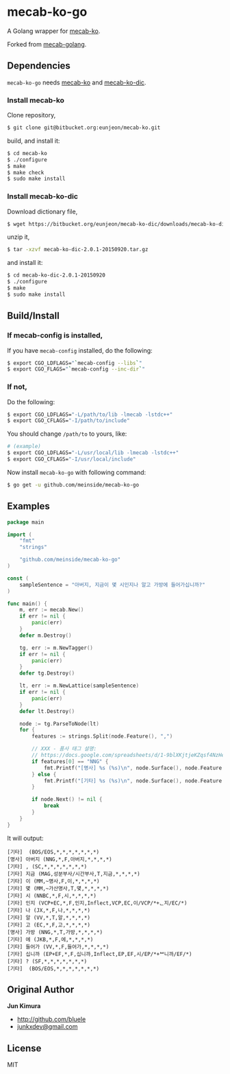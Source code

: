 # mecab-ko-go

A Golang wrapper for [mecab-ko](https://bitbucket.org/eunjeon/mecab-ko).

Forked from [mecab-golang](https://github.com/bluele/mecab-golang).

## Dependencies

`mecab-ko-go` needs [mecab-ko](https://bitbucket.org/eunjeon/mecab-ko) and [mecab-ko-dic](https://bitbucket.org/eunjeon/mecab-ko-dic).

### Install mecab-ko

Clone repository,

```bash
$ git clone git@bitbucket.org:eunjeon/mecab-ko.git
```

build, and install it:

```bash
$ cd mecab-ko
$ ./configure
$ make
$ make check
$ sudo make install
```

### Install mecab-ko-dic

Download dictionary file,

```bash
$ wget https://bitbucket.org/eunjeon/mecab-ko-dic/downloads/mecab-ko-dic-2.0.1-20150920.tar.gz
```

unzip it,

```bash
$ tar -xzvf mecab-ko-dic-2.0.1-20150920.tar.gz
```

and install it:

```bash
$ cd mecab-ko-dic-2.0.1-20150920
$ ./configure
$ make
$ sudo make install
```

## Build/Install

### If mecab-config is installed,

If you have `mecab-config` installed, do the following:

```bash
$ export CGO_LDFLAGS="`mecab-config --libs`"
$ export CGO_FLAGS="`mecab-config --inc-dir`"
```

### If not,

Do the following:

```bash
$ export CGO_LDFLAGS="-L/path/to/lib -lmecab -lstdc++"
$ export CGO_CFLAGS="-I/path/to/include"
```

You should change `/path/to` to yours, like:

```bash
# (example)
$ export CGO_LDFLAGS="-L/usr/local/lib -lmecab -lstdc++"
$ export CGO_CFLAGS="-I/usr/local/include"
```

Now install `mecab-ko-go` with following command:

```bash
$ go get -u github.com/meinside/mecab-ko-go
```

## Examples

```go
package main

import (
	"fmt"
	"strings"

	"github.com/meinside/mecab-ko-go"
)

const (
	sampleSentence = "아버지, 지금이 몇 시인지나 알고 가방에 들어가십니까?"
)

func main() {
	m, err := mecab.New()
	if err != nil {
		panic(err)
	}
	defer m.Destroy()

	tg, err := m.NewTagger()
	if err != nil {
		panic(err)
	}
	defer tg.Destroy()

	lt, err := m.NewLattice(sampleSentence)
	if err != nil {
		panic(err)
	}
	defer lt.Destroy()

	node := tg.ParseToNode(lt)
	for {
		features := strings.Split(node.Feature(), ",")

		// XXX - 품사 태그 설명:
		// https://docs.google.com/spreadsheets/d/1-9blXKjtjeKZqsf4NzHeYJCrr49-nXeRF6D80udfcwY/edit#gid=589544265
		if features[0] == "NNG" {
			fmt.Printf("[명사] %s (%s)\n", node.Surface(), node.Feature())
		} else {
			fmt.Printf("[기타] %s (%s)\n", node.Surface(), node.Feature())
		}

		if node.Next() != nil {
			break
		}
	}
}
```

It will output:

```
[기타]  (BOS/EOS,*,*,*,*,*,*,*)
[명사] 아버지 (NNG,*,F,아버지,*,*,*,*)
[기타] , (SC,*,*,*,*,*,*,*)
[기타] 지금 (MAG,성분부사/시간부사,T,지금,*,*,*,*)
[기타] 이 (MM,~명사,F,이,*,*,*,*)
[기타] 몇 (MM,~가산명사,T,몇,*,*,*,*)
[기타] 시 (NNBC,*,F,시,*,*,*,*)
[기타] 인지 (VCP+EC,*,F,인지,Inflect,VCP,EC,이/VCP/*+ᆫ지/EC/*)
[기타] 나 (JX,*,F,나,*,*,*,*)
[기타] 알 (VV,*,T,알,*,*,*,*)
[기타] 고 (EC,*,F,고,*,*,*,*)
[명사] 가방 (NNG,*,T,가방,*,*,*,*)
[기타] 에 (JKB,*,F,에,*,*,*,*)
[기타] 들어가 (VV,*,F,들어가,*,*,*,*)
[기타] 십니까 (EP+EF,*,F,십니까,Inflect,EP,EF,시/EP/*+ᄇ니까/EF/*)
[기타] ? (SF,*,*,*,*,*,*,*)
[기타]  (BOS/EOS,*,*,*,*,*,*,*)
```

## Original Author

**Jun Kimura**

* <http://github.com/bluele>
* <junkxdev@gmail.com>

## License

MIT

